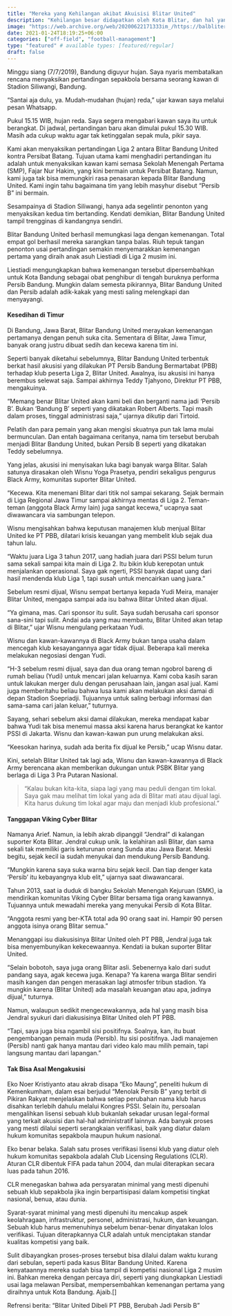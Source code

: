 ```yaml
---
title: "Mereka yang Kehilangan akibat Akuisisi Blitar United"
description: "Kehilangan besar didapatkan oleh Kota Blitar, dan hal yang terkait di dalamnya"
image: "https://web.archive.org/web/20200622171333im_/https://balbliter.id/wp-content/uploads/2019/07/blackarmy.jpg"
date: 2021-01-24T18:19:25+06:00
categories: ["off-field", "football-management"]
type: "featured" # available types: [featured/regular]
draft: false
---
```


Minggu siang (7/7/2019), Bandung diguyur hujan. Saya nyaris membatalkan rencana menyaksikan pertandingan sepakbola bersama seorang kawan di Stadion Siliwangi, Bandung.

“Santai aja dulu, ya. Mudah-mudahan (hujan) reda,” ujar kawan saya melalui pesan Whatsapp.

Pukul 15.15 WIB, hujan reda. Saya segera mengabari kawan saya itu untuk berangkat. Di jadwal, pertandingan baru akan dimulai pukul 15.30 WIB. Masih ada cukup waktu agar tak ketinggalan sepak mula, pikir saya.

Kami akan menyaksikan pertandingan Liga 2 antara Blitar Bandung United kontra Persibat Batang. Tujuan utama kami menghadiri pertandingan itu adalah untuk menyaksikan kawan kami semasa Sekolah Menengah Pertama (SMP), Fajar Nur Hakim, yang kini bermain untuk Persibat Batang. Namun, kami juga tak bisa memungkiri rasa penasaran kepada Blitar Bandung United. Kami ingin tahu bagaimana tim yang lebih masyhur disebut “Persib B” ini bermain.

Sesampainya di Stadion Siliwangi, hanya ada segelintir penonton yang menyaksikan kedua tim bertanding. Kendati demikian, Blitar Bandung United tampil trengginas di kandangnya sendiri.

Blitar Bandung United berhasil memungkasi laga dengan kemenangan. Total empat gol berhasil mereka sarangkan tanpa balas. Riuh tepuk tangan penonton usai pertandingan semakin menyemarakkan kemenangan pertama yang diraih anak asuh Liestiadi di Liga 2 musim ini.

Liestiadi mengungkapkan bahwa kemenangan tersebut dipersembahkan untuk Kota Bandung sebagai obat penghibur di tengah buruknya performa Persib Bandung. Mungkin dalam semesta pikirannya, Blitar Bandung United dan Persib adalah adik-kakak yang mesti saling melengkapi dan menyayangi.

#### Kesedihan di Timur
Di Bandung, Jawa Barat, Blitar Bandung United merayakan kemenangan pertamanya dengan penuh suka cita. Sementara di Blitar, Jawa Timur, banyak orang justru dibuat sedih dan kecewa karena tim ini.

Seperti banyak diketahui sebelumnya, Blitar Bandung United terbentuk berkat hasil akusisi yang dilakukan PT Persib Bandung Bermartabat (PBB) terhadap klub peserta Liga 2, Blitar United. Awalnya, isu akusisi ini hanya berembus selewat saja. Sampai akhirnya Teddy Tjahyono, Direktur PT PBB, mengakuinya.

“Memang benar Blitar United akan kami beli dan berganti nama jadi ‘Persib B’. Bukan ‘Bandung B’ seperti yang dikatakan Robert Alberts. Tapi masih dalam proses, tinggal administrasi saja,” ujarnya dikutip dari Tirtoid.

Pelatih dan para pemain yang akan mengisi skuatnya pun tak lama mulai bermunculan. Dan entah bagaimana ceritanya, nama tim tersebut berubah menjadi Blitar Bandung United, bukan Persib B seperti yang dikatakan Teddy sebelumnya.

Yang jelas, akusisi ini menyisakan luka bagi banyak warga Blitar. Salah satunya dirasakan oleh Wisnu Yoga Prasetya, pendiri sekaligus pengurus Black Army, komunitas suporter Blitar United.

“Kecewa. Kita menemani Blitar dari titik nol sampai sekarang. Sejak bermain di Liga Regional Jawa Timur sampai akhirnya mentas di Liga 2. Teman-teman (anggota Black Army lain) juga sangat kecewa,” ucapnya saat diwawancara via sambungan telepon.

Wisnu mengisahkan bahwa keputusan manajemen klub menjual Blitar United ke PT PBB, dilatari krisis keuangan yang membelit klub sejak dua tahun lalu.

“Waktu juara Liga 3 tahun 2017, uang hadiah juara dari PSSI belum turun sama sekali sampai kita main di Liga 2. Itu bikin klub kerepotan untuk menjalankan operasional. Saya gak ngerti, PSSI banyak dapat uang dari hasil mendenda klub Liga 1, tapi susah untuk mencairkan uang juara.”

Sebelum resmi dijual, Wisnu sempat bertanya kepada Yudi Meira, manajer Blitar United, mengapa sampai ada isu bahwa Blitar United akan dijual.

“Ya gimana, mas. Cari sponsor itu sulit. Saya sudah berusaha cari sponsor sana-sini tapi sulit. Andai ada yang mau membantu, Blitar United akan tetap di Blitar,” ujar Wisnu mengulang perkataan Yudi.

Wisnu dan kawan-kawannya di Black Army bukan tanpa usaha dalam mencegah klub kesayangannya agar tidak dijual. Beberapa kali mereka melakukan negosiasi dengan Yudi.

“H-3 sebelum resmi dijual, saya dan dua orang teman ngobrol bareng di rumah beliau (Yudi) untuk mencari jalan keluarnya. Kami coba kasih saran untuk lakukan merger dulu dengan perusahaan lain, jangan asal jual. Kami juga memberitahu beliau bahwa lusa kami akan melakukan aksi damai di depan Stadion Soepriadji. Tujuannya untuk saling berbagi informasi dan sama-sama cari jalan keluar,” tuturnya.

Sayang, sehari sebelum aksi damai dilakukan, mereka mendapat kabar bahwa Yudi tak bisa menemui massa aksi karena harus berangkat ke kantor PSSI di Jakarta. Wisnu dan kawan-kawan pun urung melakukan aksi.

“Keesokan harinya, sudah ada berita fix dijual ke Persib,” ucap Wisnu datar.

Kini, setelah Blitar United tak lagi ada, Wisnu dan kawan-kawannya di Black Army berencana akan memberikan dukungan untuk PSBK Blitar yang berlaga di Liga 3 Pra Putaran Nasional.

> “Kalau bukan kita-kita, siapa lagi yang mau peduli dengan tim lokal. Saya gak mau melihat tim lokal yang ada di Blitar mati atau dijual lagi. Kita harus dukung tim lokal agar maju dan menjadi klub profesional.”

#### Tanggapan Viking Cyber Blitar
Namanya Arief. Namun, ia lebih akrab dipanggil “Jendral” di kalangan suporter Kota Blitar. Jendral cukup unik. Ia kelahiran asli Blitar, dan sama sekali tak memiliki garis keturunan orang Sunda atau Jawa Barat. Meski begitu, sejak kecil ia sudah menyukai dan mendukung Persib Bandung.

“Mungkin karena saya suka warna biru sejak kecil. Dan tiap denger kata ‘Persib’ itu kebayangnya klub elit,” ujarnya saat diwawancarai.

Tahun 2013, saat ia duduk di bangku Sekolah Menengah Kejuruan (SMK), ia mendirikan komunitas Viking Cyber Blitar bersama tiga orang kawannya. Tujuannya untuk mewadahi mereka yang menyukai Persib di Kota Blitar.

“Anggota resmi yang ber-KTA total ada 90 orang saat ini. Hampir 90 persen anggota isinya orang Blitar semua.”

Menanggapi isu diakusisinya Blitar United oleh PT PBB, Jendral juga tak bisa menyembunyikan kekecewaannya. Kendati ia bukan suporter Blitar United.

“Selain bobotoh, saya juga orang Blitar asli. Sebenernya kalo dari sudut pandang saya, agak kecewa juga. Kenapa? Ya karena warga Blitar sendiri masih kangen dan pengen merasakan lagi atmosfer tribun stadion. Ya mungkin karena (Blitar United) ada masalah keuangan atau apa, jadinya dijual,” tuturnya.

Namun, walaupun sedikit mengecewakannya, ada hal yang masih bisa Jendral syukuri dari diakusisinya Blitar United oleh PT PBB.

“Tapi, saya juga bisa ngambil sisi positifnya. Soalnya, kan, itu buat pengembangan pemain muda (Persib). Itu sisi positifnya. Jadi manajemen  (Persib) nanti gak hanya mantau dari video kalo mau milih pemain, tapi langsung mantau dari lapangan.”

#### Tak Bisa Asal Mengakusisi
Eko Noer Kristiyanto atau akrab disapa “Eko Maung”, peneliti hukum di Kemenkumham, dalam esai berjudul “Menolak Persib B” yang terbit di Pikiran Rakyat menjelaskan bahwa setiap perubahan nama klub harus disahkan terlebih dahulu melalui Kongres PSSI. Selain itu, persoalan mengalihkan lisensi sebuah klub bukanlah sekadar urusan legal-formal yang terkait akusisi dan hal-hal administratif lainnya. Ada banyak proses yang mesti dilalui seperti serangkaian verifikasi, baik yang diatur dalam hukum komunitas sepakbola maupun hukum nasional.

Eko benar belaka. Salah satu proses verifikasi lisensi klub yang diatur oleh hukum komunitas sepakbola adalah Club Licensing  Regulations (CLR). Aturan CLR dibentuk FIFA pada tahun 2004, dan mulai diterapkan secara luas pada tahun 2016.

CLR menegaskan bahwa ada persyaratan minimal yang mesti dipenuhi sebuah klub sepakbola jika ingin berpartisipasi dalam kompetisi tingkat nasional, benua, atau dunia.

Syarat-syarat minimal yang mesti dipenuhi itu mencakup aspek keolahragaan, infrastruktur, personel, administrasi, hukum, dan keuangan. Sebuah klub harus memenuhinya sebelum benar-benar dinyatakan lolos verifikasi. Tujuan diterapkannya CLR adalah untuk menciptakan standar kualitas kompetisi yang baik.

Sulit dibayangkan proses-proses tersebut bisa dilalui dalam waktu kurang dari sebulan, seperti pada kasus Blitar Bandung United. Karena kenyataannya mereka sudah bisa tampil di kompetisi nasional Liga 2 musim ini.  Bahkan mereka dengan percaya diri, seperti yang diungkapkan Liestiadi usai laga melawan Persibat, mempersembahkan kemenangan pertama yang diraihnya untuk Kota Bandung. Ajaib.[]

Refrensi berita:
“Blitar United Dibeli PT PBB, Berubah Jadi Persib B”